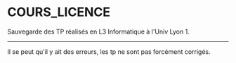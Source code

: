 # COURS_LICENCE

Sauvegarde des TP réalisés en L3 Informatique à l'Univ Lyon 1.

****
Il se peut qu'il y ait des erreurs, les tp ne sont pas forcément corrigés.